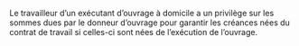 Le travailleur d’un exécutant d’ouvrage à domicile a un privilège sur les sommes
dues par le donneur d’ouvrage pour garantir les créances nées du contrat de travail si celles-ci
sont nées de l’exécution de l’ouvrage.